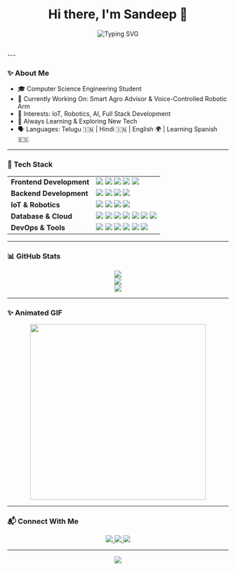 <h1 align="center">Hi there, I'm Sandeep 👋</h1>

<p align="center">
  <img src="https://readme-typing-svg.herokuapp.com?font=Fira+Code&size=24&duration=4000&pause=1000&center=true&vCenter=true&multiline=true&width=500&lines=CSE+Student+%F0%9F%8E%93+%7C+Freelancer+%F0%9F%92%BC;Building+IoT+and+AI+Solutions+%F0%9F%A4%96;Let's+Create+Something+Awesome+%F0%9F%9A%80" alt="Typing SVG" />
</p>

</br>
---

### ✨ About Me

- 🎓 Computer Science Engineering Student
- 🔭 Currently Working On: Smart Agro Advisor & Voice-Controlled Robotic Arm
- 🤖 Interests: IoT, Robotics, AI, Full Stack Development
- 🌱 Always Learning & Exploring New Tech
- 🗣️ Languages: Telugu 🇮🇳 | Hindi 🇮🇳 | English 🌍 | Learning Spanish 🇪🇸

---

### 🚀 Tech Stack

<table>
  <tr>
    <td><b>Frontend Development</b></td>
    <td>
      <img src="https://img.shields.io/badge/HTML5-E34F26?logo=html5&logoColor=white" />
      <img src="https://img.shields.io/badge/CSS3-1572B6?logo=css3&logoColor=white" />
      <img src="https://img.shields.io/badge/JavaScript-F7DF1E?logo=javascript&logoColor=black" />
      <img src="https://img.shields.io/badge/Bootstrap-7952B3?logo=bootstrap&logoColor=white" />
      <img src="https://img.shields.io/badge/Tailwind_CSS-38B2AC?logo=tailwind-css&logoColor=white" />
    </td>
  </tr>
  <tr>
    <td><b>Backend Development</b></td>
    <td>
      <img src="https://img.shields.io/badge/Python-3776AB?logo=python&logoColor=white" />
      <img src="https://img.shields.io/badge/Django-092E20?logo=django&logoColor=white" />
      <img src="https://img.shields.io/badge/Flask-000000?logo=flask&logoColor=white" />
      <img src="https://img.shields.io/badge/FastAPI-009688?logo=fastapi&logoColor=white" />
    </td>
  </tr>
  <tr>
    <td><b>IoT & Robotics</b></td>
    <td>
      <img src="https://img.shields.io/badge/Arduino-00979D?logo=arduino&logoColor=white" />
      <img src="https://img.shields.io/badge/ESP32-000000?logo=espressif&logoColor=white" />
      <img src="https://img.shields.io/badge/Raspberry_Pi-A22846?logo=raspberry-pi&logoColor=white" />
      <img src="https://img.shields.io/badge/OpenCV-5C3EE8?logo=opencv&logoColor=white" />
    </td>
  </tr>
  <tr>
    <td><b>Database & Cloud</b></td>
    <td>
      <img src="https://img.shields.io/badge/MySQL-4479A1?logo=mysql&logoColor=white" />
      <img src="https://img.shields.io/badge/SQLite-003B57?logo=sqlite&logoColor=white" />
      <img src="https://img.shields.io/badge/Firebase-FFCA28?logo=firebase&logoColor=black" />
      <img src="https://img.shields.io/badge/GCP-4285F4?logo=google-cloud&logoColor=white" />
      <img src="https://img.shields.io/badge/AWS-232F3E?logo=amazon-aws&logoColor=white" />
        <img src="https://img.shields.io/badge/Azure-0078D4?logo=microsoft-azure&logoColor=white" />
        <img src="https://img.shields.io/badge/MongoDB-430098?logo=mongodb&logoColor=white" />
    </td>
  </tr>
  <tr>
    <td><b>DevOps & Tools</b></td>
    <td>
      <img src="https://img.shields.io/badge/Git-F05032?logo=git&logoColor=white" />
      <img src="https://img.shields.io/badge/GitHub-181717?logo=github&logoColor=white" />
      <img src="https://img.shields.io/badge/VS_Code-007ACC?logo=visual-studio-code&logoColor=white" />
      <img src="https://img.shields.io/badge/Postman-FF6C37?logo=postman&logoColor=white" />
        <img src="https://img.shields.io/badge/Docker-2496ED?logo=docker&logoColor=white" />
        <img src ="https://img.shields.io/badge/github-actions-2088FF?logo=github-actions&logoColor=white" />
    </td>
  </tr>
</table>

---

### 📊 GitHub Stats

<p align="center">
  <img src="https://github-readme-stats.vercel.app/api?username=varada-sandeep&show_icons=true&theme=radical" />
  <br/>
  <img src="https://github-readme-streak-stats.herokuapp.com?user=varada-sandeep&theme=radical" />
  <br/>
  <img src="https://github-readme-stats.vercel.app/api/top-langs/?username=varada-sandeep&layout=compact&theme=radical" />
</p>

---

### ✨ Animated GIF

<p align="center">
  <img src="https://media.giphy.com/media/qgQUggAC3Pfv687qPC/giphy.gif" width="400" />
</p>

---

### 📬 Connect With Me

<p align="center">
  <a href="https://linkedin.com/in/your-linkedin">
    <img src="https://img.shields.io/badge/LinkedIn-blue?logo=linkedin&logoColor=white" />
  </a>
  <a href="mailto:sandeepvarada4@gmail.com">
    <img src="https://img.shields.io/badge/Gmail-red?logo=gmail&logoColor=white" />
  </a>
  <a href="https://github.com/varada-sandeep">
    <img src="https://img.shields.io/badge/GitHub-black?logo=github&logoColor=white" />
  </a>
</p>

---

<p align="center">
  <img src="https://readme-typing-svg.herokuapp.com?font=Fira+Code&size=24&pause=1000&color=F70000&width=435&lines=Thanks+for+visiting+my+profile!+%F0%9F%91%8B;Feel+free+to+connect+with+me+%F0%9F%98%84;" />
</p>
